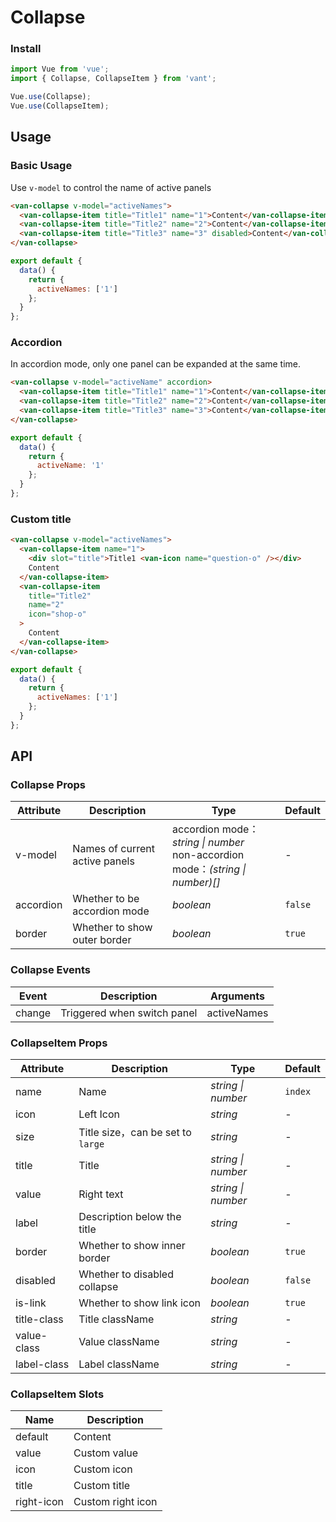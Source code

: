 # Collapse

### Install

```js
import Vue from 'vue';
import { Collapse, CollapseItem } from 'vant';

Vue.use(Collapse);
Vue.use(CollapseItem);
```

## Usage

### Basic Usage

Use `v-model` to control the name of active panels

```html
<van-collapse v-model="activeNames">
  <van-collapse-item title="Title1" name="1">Content</van-collapse-item>
  <van-collapse-item title="Title2" name="2">Content</van-collapse-item>
  <van-collapse-item title="Title3" name="3" disabled>Content</van-collapse-item>
</van-collapse>
```

```js
export default {
  data() {
    return {
      activeNames: ['1']
    };
  }
};
```

### Accordion

In accordion mode, only one panel can be expanded at the same time.

```html
<van-collapse v-model="activeName" accordion>
  <van-collapse-item title="Title1" name="1">Content</van-collapse-item>
  <van-collapse-item title="Title2" name="2">Content</van-collapse-item>
  <van-collapse-item title="Title3" name="3">Content</van-collapse-item>
</van-collapse>
```

```js
export default {
  data() {
    return {
      activeName: '1'
    };
  }
};
```

### Custom title

```html
<van-collapse v-model="activeNames">
  <van-collapse-item name="1">
    <div slot="title">Title1 <van-icon name="question-o" /></div>
    Content
  </van-collapse-item>
  <van-collapse-item
    title="Title2"
    name="2"
    icon="shop-o"
  >
    Content
  </van-collapse-item>
</van-collapse>
```

```js
export default {
  data() {
    return {
      activeNames: ['1']
    };
  }
};
```

## API

### Collapse Props

| Attribute | Description | Type | Default |
|------|------|------|------|
| v-model | Names of current active panels | accordion mode： *string \| number*<br>non-accordion mode：*(string \| number)[]* | - |
| accordion | Whether to be accordion mode | *boolean* | `false` |
| border | Whether to show outer border | *boolean* | `true` |

### Collapse Events

| Event | Description | Arguments |
|------|------|------|
| change | Triggered when switch panel | activeNames |

### CollapseItem Props

| Attribute | Description | Type | Default |
|------|------|------|------|
| name | Name | *string \| number* | `index` |
| icon | Left Icon | *string* | - |
| size | Title size，can be set to `large` | *string* | - |
| title | Title | *string \| number* | - |
| value | Right text | *string \| number* | - |
| label | Description below the title | *string* | - |
| border | Whether to show inner border | *boolean* | `true` |
| disabled | Whether to disabled collapse | *boolean* | `false` |
| is-link | Whether to show link icon | *boolean* | `true` |
| title-class | Title className | *string* | - |
| value-class | Value className | *string* | - |
| label-class | Label className | *string* | - |

### CollapseItem Slots

| Name | Description |
|------|------|
| default | Content |
| value | Custom value |
| icon | Custom icon |
| title | Custom title |
| right-icon | Custom right icon |
